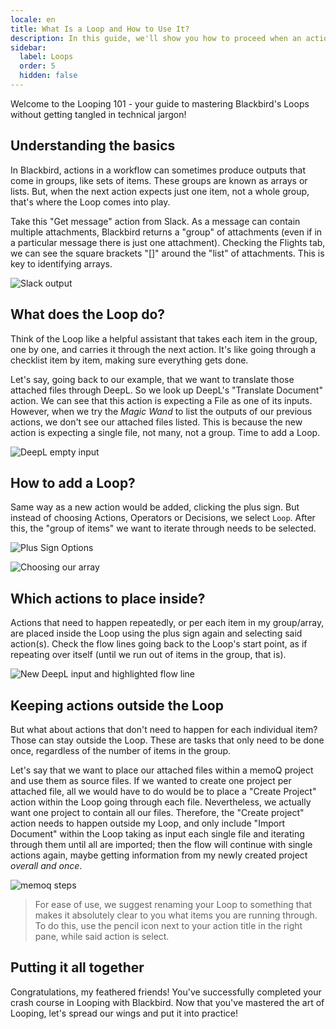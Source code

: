 ```yaml
---
locale: en
title: What Is a Loop and How to Use It?
description: In this guide, we'll show you how to proceed when an action's output is a list of items but the next action only takes one of those items - a.k.a. Looping.
sidebar:
  label: Loops
  order: 5
  hidden: false
---
```


Welcome to the Looping 101 - your guide to mastering Blackbird's Loops without getting tangled in technical jargon!

## Understanding the basics
In Blackbird, actions in a workflow can sometimes produce outputs that come in groups, like sets of items. These groups are known as arrays or lists. But, when the next action expects just one item, not a whole group, that's where the Loop comes into play.

Take this "Get message" action from Slack. As a message can contain multiple attachments, Blackbird returns a "group" of attachments (even if in a particular message there is just one attachment). Checking the Flights tab, we can see the square brackets "[]" around the "list" of attachments. This is key to identifying arrays.

![Slack output](~/assets/guides/loops/Loop_SS1.png)

## What does the Loop do?
Think of the Loop like a helpful assistant that takes each item in the group, one by one, and carries it through the next action. It's like going through a checklist item by item, making sure everything gets done.

Let's say, going back to our example, that we want to translate those attached files through DeepL. So we look up DeepL's "Translate Document" action. We can see that this action is expecting a File as one of its inputs. However, when we try the _Magic Wand_ to list the outputs of our previous actions, we don't see our attached files listed. This is because the new action is expecting a single file, not many, not a group. Time to add a Loop.

![DeepL empty input](~/assets/guides/loops/Loop_SS2.png)

## How to add a Loop?
Same way as a new action would be added, clicking the plus sign. But instead of choosing Actions, Operators or Decisions, we select `Loop`. After this, the "group of items" we want to iterate through needs to be selected.

![Plus Sign Options](~/assets/guides/loops/Loop_SS3.png)

![Choosing our array](~/assets/guides/loops/Loop_SS4.png)

##  Which actions to place inside?
Actions that need to happen repeatedly, or per each item in my group/array, are placed inside the Loop using the plus sign again and selecting said action(s). Check the flow lines going back to the Loop's start point, as if repeating over itself (until we run out of items in the group, that is).
 
![New DeepL input and highlighted flow line](~/assets/guides/loops/Loop_SS5.png)

## Keeping actions outside the Loop
But what about actions that don't need to happen for each individual item? Those can stay outside the Loop. These are tasks that only need to be done once, regardless of the number of items in the group.

Let's say that we want to place our attached files within a memoQ project and use them as source files. If we wanted to create one project per attached file, all we would have to do would be to place a "Create Project" action within the Loop going through each file. Nevertheless, we actually want one project to contain all our files. Therefore, the "Create project" action needs to happen outside my Loop, and only include "Import Document" within the Loop taking as input each single file and iterating through them until all are imported; then the flow will continue with single actions again, maybe getting information from my newly created project _overall and once_.

![memoq steps](~/assets/guides/loops/Loop_SS6.png)

> For ease of use, we suggest renaming your Loop to something that makes it absolutely clear to you what items you are running through. To do this, use the pencil icon next to your action title in the right pane, while said action is select.

## Putting it all together
Congratulations, my feathered friends! You've successfully completed your crash course in Looping with Blackbird. Now that you've mastered the art of Looping, let's spread our wings and put it into practice!
